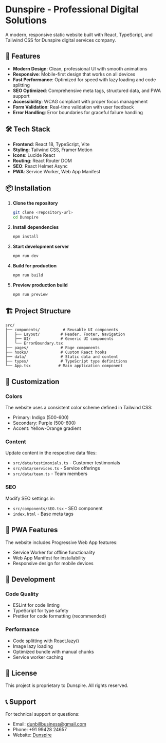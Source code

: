 # Dunspire - Professional Digital Solutions

A modern, responsive static website built with React, TypeScript, and Tailwind CSS for Dunspire digital services company.

## 🚀 Features

- **Modern Design**: Clean, professional UI with smooth animations
- **Responsive**: Mobile-first design that works on all devices
- **Fast Performance**: Optimized for speed with lazy loading and code splitting
- **SEO Optimized**: Comprehensive meta tags, structured data, and PWA support
- **Accessibility**: WCAG compliant with proper focus management
- **Form Validation**: Real-time validation with user feedback
- **Error Handling**: Error boundaries for graceful failure handling

## 🛠️ Tech Stack

- **Frontend**: React 18, TypeScript, Vite
- **Styling**: Tailwind CSS, Framer Motion
- **Icons**: Lucide React
- **Routing**: React Router DOM
- **SEO**: React Helmet Async
- **PWA**: Service Worker, Web App Manifest

## 📦 Installation

1. **Clone the repository**
   ```bash
   git clone <repository-url>
   cd Dunspire
   ```

2. **Install dependencies**
   ```bash
   npm install
   ```

3. **Start development server**
   ```bash
   npm run dev
   ```

4. **Build for production**
   ```bash
   npm run build
   ```

5. **Preview production build**
   ```bash
   npm run preview
   ```

## 🏗️ Project Structure

```
src/
├── components/          # Reusable UI components
│   ├── Layout/         # Header, Footer, Navigation
│   ├── UI/             # Generic UI components
│   └── ErrorBoundary.tsx
├── pages/              # Page components
├── hooks/              # Custom React hooks
├── data/               # Static data and content
├── types/              # TypeScript type definitions
└── App.tsx            # Main application component
```

## 🎨 Customization

### Colors
The website uses a consistent color scheme defined in Tailwind CSS:
- Primary: Indigo (500-600)
- Secondary: Purple (500-600)
- Accent: Yellow-Orange gradient

### Content
Update content in the respective data files:
- `src/data/testimonials.ts` - Customer testimonials
- `src/data/services.ts` - Service offerings
- `src/data/team.ts` - Team members

### SEO
Modify SEO settings in:
- `src/components/SEO.tsx` - SEO component
- `index.html` - Base meta tags

## 📱 PWA Features

The website includes Progressive Web App features:
- Service Worker for offline functionality
- Web App Manifest for installability
- Responsive design for mobile devices

## 🔧 Development

### Code Quality
- ESLint for code linting
- TypeScript for type safety
- Prettier for code formatting (recommended)

### Performance
- Code splitting with React.lazy()
- Image lazy loading
- Optimized bundle with manual chunks
- Service worker caching

## 📄 License

This project is proprietary to Dunspire. All rights reserved.

## 📞 Support

For technical support or questions:
- Email: dunbillbusiness@gmail.com
- Phone: +91 99428 24657
- Website: [Dunspire](https://Dunspire)